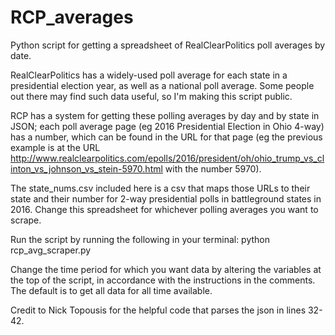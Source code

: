 # RCP_averages
Python script for getting a spreadsheet of RealClearPolitics poll averages by date.

RealClearPolitics has a widely-used poll average for each state in a presidential election year, as well as a national poll average.
Some people out there may find such data useful, so I'm making this script public.

RCP has a system for getting these polling averages by day and by state in JSON; each poll average page (eg 2016 Presidential Election in Ohio 4-way)
has a number, which can be found in the URL for that page (eg the previous example is at the URL http://www.realclearpolitics.com/epolls/2016/president/oh/ohio_trump_vs_clinton_vs_johnson_vs_stein-5970.html with the number 5970).

The state_nums.csv included here is a csv that maps those URLs to their state and their number for 2-way presidential
polls in battleground states in 2016. Change this spreadsheet for whichever polling averages you want to scrape.

Run the script by running the following in your terminal:
python rcp_avg_scraper.py

Change the time period for which you want data by altering the variables at the top of the script, in accordance with the instructions in the comments.
The default is to get all data for all time available.

Credit to Nick Topousis for the helpful code that parses the json in lines 32-42.
